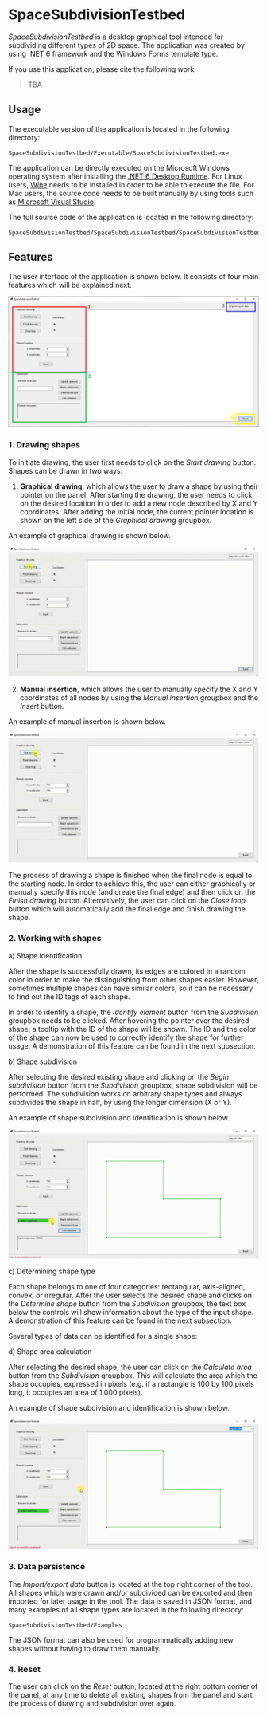 # SpaceSubdivisionTestbed

*SpaceSubdivisionTestbed* is a desktop graphical tool intended for subdividing different types of 2D space. The application was created by using .NET 6 framework and the Windows Forms template type.

If you use this application, please cite the following work:

> TBA

## Usage

The executable version of the application is located in the following directory:

```
SpaceSubdivisionTestbed/Executable/SpaceSubdivisionTestbed.exe
```

The application can be directly executed on the Microsoft Windows operating system after installing the [.NET 6 Desktop Runtime](https://dotnet.microsoft.com/en-us/download/dotnet/6.0). For Linux users, [Wine](https://www.winehq.org) needs to be installed in order to be able to execute the file. For Mac users, the source code needs to be built manually by using tools such as [Microsoft Visual Studio](https://visualstudio.microsoft.com/vs/mac/).

The full source code of the application is located in the following directory:

```
SpaceSubdivisionTestbed/SpaceSubdivisionTestbed/SpaceSubdivisionTestbed.sln
```

## Features

The user interface of the application is shown below. It consists of four main features which will be explained next.

![](https://raw.githubusercontent.com/ehlymana/SpaceSubdivisionTestbed/main/README%20figures/initial_UI.png?token=GHSAT0AAAAAACAD4E35T4U5HPUC56BGCMKGZF6YUAQ)

### 1. Drawing shapes

To initiate drawing, the user first needs to click on the *Start drawing* button. Shapes can be drawn in two ways:

1. **Graphical drawing**, which allows the user to draw a shape by using their pointer on the panel. After starting the drawing, the user needs to click on the desired location in order to add a new node described by X and Y coordinates. After adding the initial node, the current pointer location is shown on the left side of the *Graphical drawing* groupbox.

An example of graphical drawing is shown below.

![](https://github.com/ehlymana/SpaceSubdivisionTestbed/blob/main/README%20figures/draw.gif)

2. **Manual insertion**, which allows the user to manually specify the X and Y coordinates of all nodes by using the *Manual insertion* groupbox and the *Insert* button.

An example of manual insertion is shown below.

![](https://raw.githubusercontent.com/ehlymana/SpaceSubdivisionTestbed/main/README%20figures/manual.gif?token=GHSAT0AAAAAACAD4E34UXNHCMB4KDPS2YJ4ZF6YUIQ)

The process of drawing a shape is finished when the final node is equal to the starting node. In order to achieve this, the user can either graphically or manually specify this node (and create the final edge) and then click on the *Finish drawing* button. Alternatively, the user can click on the *Close loop* button which will automatically add the final edge and finish drawing the shape.

### 2. Working with shapes

a) Shape identification

After the shape is successfully drawn, its edges are colored in a random color in order to make the distinguishing from other shapes easier. However, sometimes multiple shapes can have similar colors, so it can be necessary to find out the ID tags of each shape.

In order to identify a shape, the *Identify element* button from the *Subdivision* groupbox needs to be clicked. After hovering the pointer over the desired shape, a tooltip with the ID of the shape will be shown. The ID and the color of the shape can now be used to correctly identify the shape for further usage. A demonstration of this feature can be found in the next subsection.

b) Shape subdivision

After selecting the desired existing shape and clicking on the *Begin subdivision* button from the *Subdivision* groupbox, shape subdivision will be performed. The subdivision works on arbitrary shape types and always subdivides the shape in half, by using the longer dimension (X or Y).

An example of shape subdivision and identification is shown below.

![](https://raw.githubusercontent.com/ehlymana/SpaceSubdivisionTestbed/main/README%20figures/subdivision.gif?token=GHSAT0AAAAAACAD4E35ZIQF4ZIUMTZ3PVTIZF6YU3Q)

c) Determining shape type

Each shape belongs to one of four categories: rectangular, axis-aligned, convex, or irregular. After the user selects the desired shape and clicks on the *Determine shape* button from the *Subdivision* groupbox, the text box below the controls will show information about the type of the input shape. A demonstration of this feature can be found in the next subsection.

Several types of data can be identified for a single shape:

d) Shape area calculation

After selecting the desired shape, the user can click on the *Calculate area* button from the *Subdivision* groupbox. This will calculate the area which the shape occupies, expressed in pixels (e.g. if a rectangle is 100 by 100 pixels long, it occupies an area of 1,000 pixels).

An example of shape subdivision and identification is shown below.

![](https://raw.githubusercontent.com/ehlymana/SpaceSubdivisionTestbed/main/README%20figures/shape.gif?token=GHSAT0AAAAAACAD4E35H2FCXCM4BYMJSNDYZF6YUTA)

### 3. Data persistence

The *Import/export data* button is located at the top right corner of the tool. All shapes which were drawn and/or subdivided can be exported and then imported for later usage in the tool. The data is saved in JSON format, and many examples of all shape types are located in the following directory:

```
SpaceSubdivisionTestbed/Examples
```

The JSON format can also be used for programmatically adding new shapes without having to draw them manually.

### 4. Reset

The user can click on the *Reset* button, located at the right bottom corner of the panel, at any time to delete all existing shapes from the panel and start the process of drawing and subdivision over again.
